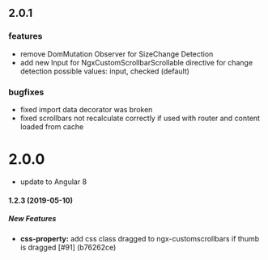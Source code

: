## 2.0.1

### features

- remove DomMutation Observer for SizeChange Detection
- add new Input for NgxCustomScrollbarScrollable directive for change detection possible values: input, checked (default)

### bugfixes

- fixed import data decorator was broken
- fixed scrollbars not recalculate correctly if used with router and content loaded from cache

# 2.0.0

- update to Angular 8

#### 1.2.3 (2019-05-10)

##### New Features

* **css-property:**  add css class dragged to ngx-customscrollbars if thumb is dragged [#91] (b76262ce)
